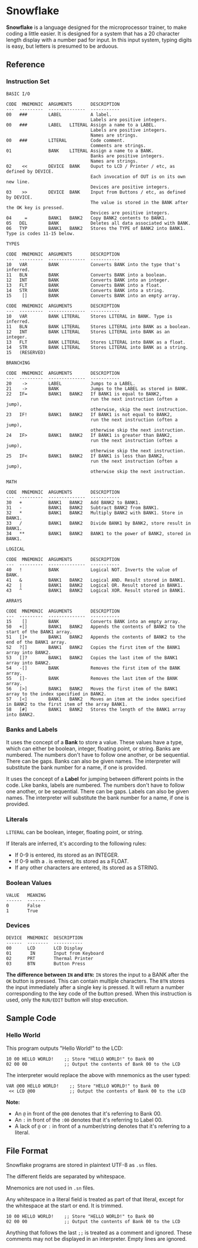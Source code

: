# Snowflake

**Snowflake** is a language designed for the microprocessor trainer, to make coding a little easier. It is designed for a system that has a 20 character length display with a number pad for input. In this input system, typing digits is easy, but letters is presumed to be arduous.

## Reference

### Instruction Set

```
BASIC I/O

CODE  MNEMONIC  ARGUMENTS       DESCRIPTION
---  ---------  --------------  -----------
00   ###        LABEL           A label. 
                                Labels are positive integers.
00   ###        LABEL   LITERAL Assign a name to a LABEL. 
                                Labels are positive integers.
                                Names are strings.
00   ###        LITERAL         Code comment. 
                                Comments are strings.
01              BANK    LITERAL Assign a name to a BANK. 
                                Banks are positive integers.
                                Names are strings.
02    <<        DEVICE  BANK    Ouput to LCD / Printer / etc, as defined by DEVICE.
                                Each invocation of OUT is on its own new line.
                                Devices are positive integers.
03    >>        DEVICE  BANK    Input from Buttons / etc, as defined by DEVICE.
                                The value is stored in the BANK after the OK key is pressed.
                                Devices are positive integers.
04     =        BANK1   BANK2   Copy BANK2 contents to BANK1.
05   DEL        BANK            Deletes all data associated with BANK.
06   TYP        BANK1   BANK2   Stores the TYPE of BANK2 into BANK1. Type is codes 11-15 below.
```

```
TYPES

CODE  MNEMONIC  ARGUMENTS       DESCRIPTION
---  ---------  --------------  -----------
10   VAR        BANK            Converts BANK into the type that's inferred.
11   BLN        BANK            Converts BANK into a boolean.
12   INT        BANK            Converts BANK into an integer.
13   FLT        BANK            Converts BANK into a float.
14   STR        BANK            Converts BANK into a string.
15    []        BANK            Converts BANK into an empty array.

CODE  MNEMONIC  ARGUMENTS       DESCRIPTION
---  ---------  --------------  -----------
10   VAR        BANK LITERAL    Stores LITERAL in BANK. Type is inferred.
11   BLN        BANK LITERAL    Stores LITERAL into BANK as a boolean.
12   INT        BANK LITERAL    Stores LITERAL into BANK as an integer.
13   FLT        BANK LITERAL    Stores LITERAL into BANK as a float.
14   STR        BANK LITERAL    Stores LITERAL into BANK as a string.
15   (RESERVED)
```

```
BRANCHING

CODE  MNEMONIC  ARGUMENTS       DESCRIPTION
---  ---------  --------------  -----------
20    ->        LABEL           Jumps to a LABEL.
21    ->        BANK            Jumps to the LABEL as stored in BANK. 
22   IF=        BANK1   BANK2   If BANK1 is equal to BANK2, 
                                run the next instruction (often a jump), 
                                otherwise, skip the next instruction.
23   IF!        BANK1   BANK2   If BANK1 is not equal to BANK2,
                                run the next instruction (often a jump), 
                                otherwise skip the next instruction.
24   IF>        BANK1   BANK2   If BANK1 is greater than BANK2,
                                run the next instruction (often a jump), 
                                otherwise skip the next instruction.
25   IF<        BANK1   BANK2   If BANK1 is less than BANK2,
                                run the next instruction (often a jump), 
                                otherwise skip the next instruction.
```

```
MATH 

CODE  MNEMONIC  ARGUMENTS       DESCRIPTION
---  ---------  --------------  -----------
30   +          BANK1   BANK2   Add BANK2 to BANK1.
31   -          BANK1   BANK2   Subtract BANK2 from BANK1.
32   *          BANK1   BANK2   Multiply BANK2 with BANK1. Store in BANK1.
33   /          BANK1   BANK2   Divide BANK1 by BANK2, store result in BANK1.
34   **         BANK1   BANK2   BANK1 to the power of BANK2, stored in BANK1.
```

```
LOGICAL 

CODE  MNEMONIC  ARGUMENTS       DESCRIPTION
---  ---------  --------------  -----------
40   !          BANK            Logical NOT. Inverts the value of BANK.
41   &          BANK1   BANK2   Logical AND. Result stored in BANK1.
42   |          BANK1   BANK2   Logical OR. Result stored in BANK1.
43   ^          BANK1   BANK2   Logical XOR. Result stored in BANK1.
```

```
ARRAYS 

CODE  MNEMONIC  ARGUMENTS       DESCRIPTION
---  ---------  --------------  -----------
15    []        BANK            Converts BANK into an empty array.
50   +[]        BANK1   BANK2   Appends the contents of BANK2 to the start of the BANK1 array.
51   []+        BANK1   BANK2   Appends the contents of BANK2 to the end of the BANK1 array.
52   ?[]        BANK1   BANK2   Copies the first item of the BANK1 array into BANK2.
53   []?        BANK1   BANK2   Copies the last item of the BANK1 array into BANK2.
54   -[]        BANK            Removes the first item of the BANK array.
55   []-        BANK            Removes the last item of the BANK array.
56   [>]        BANK1   BANK2   Moves the first item of the BANK1 array to the index specified in BANK2.
57   [<]        BANK1   BANK2   Moves an item at the index specified in BANK2 to the first item of the array BANK1.
58   [#]        BANK1   BANK2   Stores the length of the BANK1 array into BANK2.
```

### Banks and Labels

It uses the concept of a **Bank** to store a value. These values have a type, which can either be boolean, integer, floating point, or string. Banks are numbered. The numbers don't have to follow one another, or be sequential. There can be gaps. Banks can also be given names. The interpreter will substitute the bank number for a name, if one is provided.

It uses the concept of a **Label** for jumping between different points in the code. Like banks, labels are numbered. The numbers don't have to follow one another, or be sequential. There can be gaps. Labels can also be given names. The interpreter will substitute the bank number for a name, if one is provided.

### Literals

`LITERAL` can be boolean, integer, floating point, or string.

If literals are inferred, it's according to the following rules:
* If 0-9 is entered, its stored as an INTEGER.
* If 0-9 with a . is entered, its stored as a FLOAT.
* If any other characters are entered, its stored as a STRING.

### Boolean Values

```
VALUE   MEANING
------  -------
0       False
1       True
```

### Devices

```
DEVICE  MNEMONIC  DESCRIPTION 
------  --------  -----------
00      LCD       LCD Display
01       IN       Input from Keyboard
02      PRT       Thermal Printer
03      BTN       Button Press
```

**The difference between `IN` and `BTN`:** `IN` stores the input to a BANK after the `OK` button is pressed. This can contain multiple characters. The `BTN` stores the input immediately after a single key is pressed. It will return a number corresponding to the key code of the button presed. When this instruction is used, only the `RUN/EDIT` button will stop execution.

## Sample Code

### Hello World

This program outputs "Hello World!" to the LCD:

```
10 00 HELLO WORLD!    ;; Store "HELLO WORLD!" to Bank 00
02 00 00              ;; Output the contents of Bank 00 to the LCD
```

The interpreter would replace the above with mnemonics as the user typed:

```
VAR @00 HELLO WORLD!    ;; Store "HELLO WORLD!" to Bank 00
 << LCD @00             ;; Output the contents of Bank 00 to the LCD
```

**Note:**

* An `@` in front of the `@00` denotes that it's referring to Bank 00.
* An `:` in front of the `:00` denotes that it's referring to Label 00.
* A lack of `@` or `:` in front of a number/string denotes that it's referring to a literal.

## File Format

Snowflake programs are stored in plaintext UTF-8 as `.sn` files. 

The different fields are separated by whitespace.

Mnemonics are not used in `.sn` files.

Any whitespace in a literal field is treated as part of that literal, except for the whitespace at the start or end. It is trimmed.

```
10 00 HELLO WORLD!    ;; Store "HELLO WORLD!" to Bank 00
02 00 00              ;; Output the contents of Bank 00 to the LCD
```

Anything that follows the last `;;` is treated as a comment and ignored. These comments
may not be displayed in an interpreter. Empty lines are ignored.
